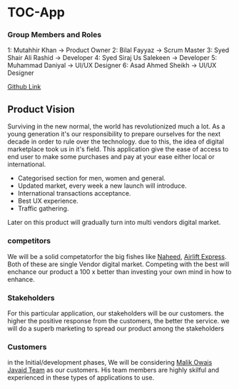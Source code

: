 # TOC-App


### Group Members and Roles
1: Mutahhir Khan           -> Product Owner
2: Bilal Fayyaz            -> Scrum Master
3: Syed Shair Ali Rashid   -> Developer
4: Syed Siraj Us Salekeen  -> Developer
5: Muhammad Daniyal        -> UI/UX Designer
6: Asad Ahmed Sheikh       -> UI/UX Designer

[Github Link](https://github.com/mutahhirkhan/TOC-App)


## Product Vision
Surviving in the new normal, the world has revolutionized much a lot. As a young generation it's our responsibility to prepare ourselves for the next decade in order to rule over the technology. due to this, the idea of digital marketplace took us in it's field. This application give the ease of access to end user to make some purchases and pay at your ease either local or international. 

- Categorised section for men, women and general.
- Updated market, every week a new launch will introduce.
- International transactions acceptance.
- Best UX experience.
- Traffic gathering.

Later on this product will gradually turn into multi vendors digital market.

### competitors
We will be a solid competatorfor the big fishes like [Naheed](https://www.naheed.pk/), [Airlift Express](https://www.airliftexpress.com/). Both of these are single Vendor digital market. Competing with the best will enchance our product a 100 x better than investing your own mind in how to enhance.


### Stakeholders

For this particular application, our stakeholders will be our customers. the higher the positive response from the customers, the better the service. we will do a superb marketing to spread our product among the stakeholders

### Customers
in the Initial/development phases, We will be considering [Malik Owais Javaid Team](https://www.linkedin.com/in/owais-malik-63078a209/) as our customers. His team members are highly skilful and experienced in these types of applications to use.


